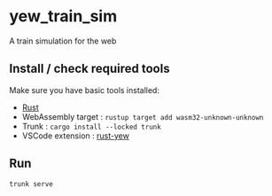# yew_train_sim

A train simulation for the web

## Install / check required tools

Make sure you have basic tools installed:

- [Rust](https://www.rust-lang.org)
- WebAssembly target : `rustup target add wasm32-unknown-unknown`
- Trunk : `cargo install --locked trunk`
- VSCode extension : [rust-yew](https://marketplace.visualstudio.com/items?itemName=TechTheAwesome.rust-yew) 

## Run 

	trunk serve



